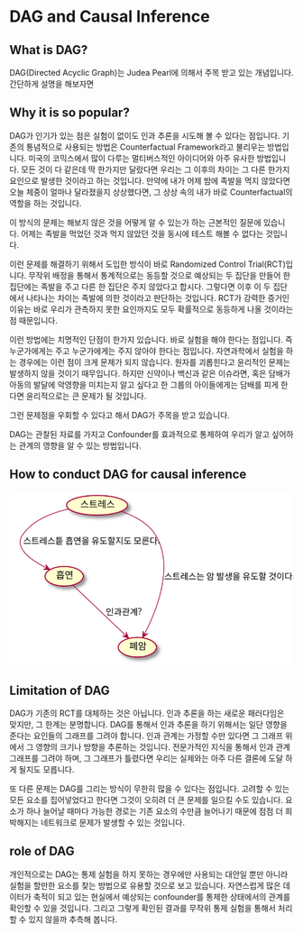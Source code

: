 # DAG and Causal Inference

## What is DAG?

DAG(Directed Acyclic Graph)는 Judea Pearl에 의해서 주목 받고 있는 개념입니다.
간단하게 설명을 해보자면 

## Why it is so popular?

DAG가 인기가 있는 점은 실험이 없이도 인과 추론을 시도해 볼 수 있다는 점입니다.
기존의 통념적으로 사용되는 방법은 Counterfactual Framework라고 불리우는 방법입니다.
미국의 코믹스에서 많이 다루는 멀티버스적인 아이디어와 아주 유사한 방법입니다. 
모든 것이 다 같은데 딱 한가지만 달랐다면 우리는 그 이후의 차이는 그 다른 한가지 요인으로 발생한 것이라고 하는 것입니다.
만약에 내가 어제 밤에 족발을 먹지 않았다면 오늘 체중이 얼마나 달라졌을지 상상했다면, 그 상상 속의 내가 바로 Counterfactual의 역할을 하는 것입니다.

이 방식의 문제는 해보지 않은 것을 어떻게 알 수 있는가 하는 근본적인 질문에 있습니다.
어제는 족발을 먹었던 것과 먹지 않았던 것을 동시에 테스트 해볼 수 없다는 것입니다.

이런 문제를 해결하기 위해서 도입한 방식이 바로 Randomized Control Trial(RCT)입니다.
무작위 배정을 통해서 통계적으로는 동등할 것으로 예상되는 두 집단을 만들어 한 집단에는 족발을 주고 다른 한 집단은 주지 않았다고 합시다.
그렇다면 이후 이 두 집단에서 나타나는 차이는 족발에 의한 것이라고 판단하는 것입니다.
RCT가 강력한 증거인 이유는 바로 우리가 관측하지 못한 요인까지도 모두 확률적으로 동등하게 나올 것이라는 점 때문입니다.

이런 방법에는 치명적인 단점이 한가지 있습니다. 바로 실험을 해야 한다는 점입니다.
즉 누군가에게는 주고 누군가에게는 주지 않아야 한다는 점입니다.
자연과학에서 실험을 하는 경우에는 이런 점이 크게 문제가 되지 않습니다. 
원자를 괴롭힌다고 윤리적인 문제는 발생하지 않을 것이기 때무입니다. 
하지만 신약이나 백신과 같은 이슈라면, 혹은 담배가 아동의 발달에 악영향을 미치는지 알고 싶다고 한 그룹의 아이들에게는 담배를 피게 한다면 윤리적으로는 큰 문제가 될 것입니다.

그런 문제점을 우회할 수 있다고 해서 DAG가 주목을 받고 있습니다.

DAG는 관찰된 자료를 가지고 Confounder를 효과적으로 통제하여 우리가 알고 싶어하는 관계의 영향을 알 수 있는 방법입니다.

## How to conduct DAG for causal inference

![sample_dag](/out/concepts/images/dag/dag.svg)


## Limitation of DAG

DAG가 기존의 RCT를 대체하는 것은 아닙니다. 인과 추론을 하는 새로운 패러다임은 맞지만, 그 한계는 분명합니다.
DAG를 통해서 인과 추론을 하기 위해서는 일단 영향을 준다는 요인들의 그래프를 그려야 합니다.
인과 관계는 가정할 수만 있다면 그 그래프 위에서 그 영향의 크기나 방향을  추론하는 것입니다.
전문가적인 지식을 통해서 인과 관계 그래프를 그려야 하며, 그 그래프가 틀렸다면 우리는 실제와는 아주 다른 결론에 도달 하게 될지도 모릅니다.

또 다른 문제는 DAG를 그리는 방식이 무한히 많을 수 있다는 점입니다. 고려할 수 있는 모든 요소를 집어넣었다고 한다면 그것이 오히려 더 큰 문제를 일으킬 수도 있습니다. 요소가 하나 늘어날 때마다 가능한 경로는 기존 요소의 수만큼 늘어나기 때문에 점점 더 희박해지는 네트워크로 문제가 발생할 수 있는 것입니다.


## role of DAG

개인적으로는 DAG는 통제 실험을 하지 못하는 경우에만 사용되는 대안일 뿐만 아니라 실험을 할만한 요소를 찾는 방법으로 유용할 것으로 보고 있습니다.
자연스럽게 많은 데이터가 축적이 되고 있는 현실에서 예상되는 confounder를 통제한 상태에서의 관계를 확인할 수 있을 것입니다.
그리고 그렇게 확인된 결과를 무작위 통제 실험을 통해서 처리할 수 있지 않을까 추측해 봅니다.